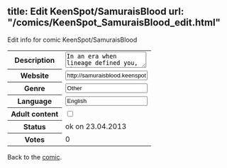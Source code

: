 title: Edit KeenSpot/SamuraisBlood
url: "/comics/KeenSpot_SamuraisBlood_edit.html"
---
Edit info for comic KeenSpot/SamuraisBlood

<form name="comic" action="http://gaepostmail.appengine.com/comic" name="post">
<table class="comicinfo">
<tr>
<th>Description</th><td><textarea name="description">In an era when lineage defined you, three teenagers must make their way through the world hiding their identities in order to find their destinies.</textarea></td>
</tr>
<tr>
<th>Website</th><td><input type="text" name="url" value="http://samuraisblood.keenspot.com/"/></td>
</tr>
<tr>
<th>Genre</th><td><input type="text" name="genre" value="Other"/></td>
</tr>
<tr>
<th>Language</th><td><input type="text" name="language" value="English"/></td>
</tr>
<tr>
<th>Adult content</th><td><input type="checkbox" name="adult" value="adult" /></td>
</tr>
<tr>
<th>Status</th><td>ok on 23.04.2013</td>
</tr>
<tr>
<th>Votes</th><td>0</div></td>
</tr>
</table>
</form>

Back to the [comic](/comics/KeenSpot_SamuraisBlood.html).
